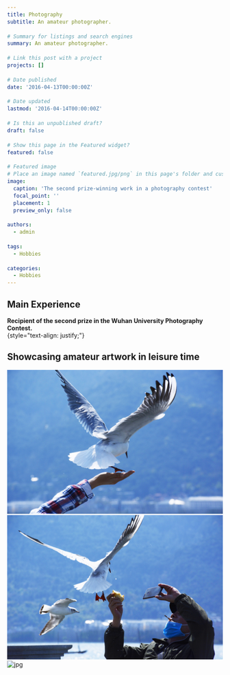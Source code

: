 ```yaml
---
title: Photography
subtitle: An amateur photographer.

# Summary for listings and search engines
summary: An amateur photographer.

# Link this post with a project
projects: []

# Date published
date: '2016-04-13T00:00:00Z'

# Date updated
lastmod: '2016-04-14T00:00:00Z'

# Is this an unpublished draft?
draft: false

# Show this page in the Featured widget?
featured: false

# Featured image
# Place an image named `featured.jpg/png` in this page's folder and customize its options here.
image:
  caption: 'The second prize-winning work in a photography contest'
  focal_point: ''
  placement: 1
  preview_only: false

authors:
  - admin

tags:
  - Hobbies

categories:
  - Hobbies
---
```


## Main Experience

**Recipient of the second prize in the Wuhan University Photography Contest.**  
{style="text-align: justify;"}

## Showcasing amateur artwork in leisure time
![jpg](./1.jpg)
![jpg](./2.jpg)
![jpg](./3.jpg)